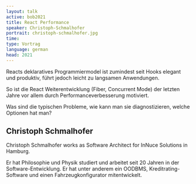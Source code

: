 ```yaml
---
layout: talk
active: bob2021
title: React Performance
speaker: Christoph-Schmalhofer
portrait: christoph-schmalhofer.jpg
time: 
type: Vortrag
language: german
head: 2021
---
```


Reacts deklaratives Programmiermodel ist zumindest seit Hooks elegant
und produktiv, führt jedoch leicht zu langsamen Anwendungen.


So ist die React Weiterentwicklung (Fiber, Concurrent Mode) der
letzten Jahre vor allem durch Performanceverbesserung motiviert.


Was sind die typischen Probleme, wie kann man sie diagnostizieren,
welche Optionen hat man?

## Christoph Schmalhofer

Christoph Schmalhofer works as Software Architect for InNuce Solutions
in Hamburg. 

Er hat Philosophie und Physik studiert und arbeitet seit 20 Jahren in
der Software-Entwicklung. Er hat unter anderem ein OODBMS,
Kreditrating-Software und einen Fahrzeugkonfigurator mitentwickelt.
